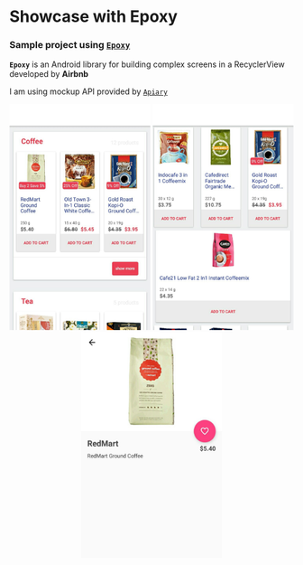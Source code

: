 # **Showcase with Epoxy**
### Sample project using [`Epoxy`](https://github.com/airbnb/epoxy)

**`Epoxy`** is an Android library for building complex screens in a RecyclerView developed by **Airbnb**

I am using mockup API provided by [`Apiary`](https://apiary.io/)
<p align="center"> 
<img src="https://github.com/RahadianArthapati/ShowcaseEpoxy/blob/mvp/images/Screenshot_1.jpg" alt="sc_1" width="250" height="400">
<img src="https://github.com/RahadianArthapati/ShowcaseEpoxy/blob/mvp/images/Screenshot_2.jpg" alt="sc_2" width="250" height="400">
<img src="https://github.com/RahadianArthapati/ShowcaseEpoxy/blob/mvp/images/Screenshot_3.jpg" alt="sc_3" width="250" height="400">
</p>
